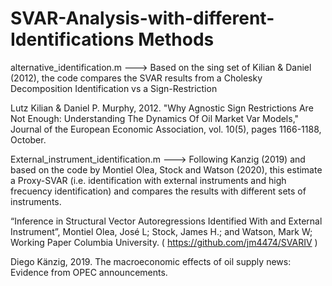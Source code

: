 # SVAR-Analysis-with-different-Identifications Methods

alternative_identification.m        ---> Based on the sing set of Kilian & Daniel (2012), the code compares the SVAR results from a Cholesky Decomposition Identification vs a Sign-Restriction

Lutz Kilian & Daniel P. Murphy, 2012. "Why Agnostic Sign Restrictions Are Not Enough: Understanding The Dynamics Of Oil Market Var Models," Journal of the
European Economic Association, vol. 10(5), pages 1166-1188, October.

External_instrument_identification.m ---> Following Kanzig (2019) and based on the code by Montiel Olea, Stock and Watson (2020), this estimate a Proxy-SVAR (i.e. identification with external instruments and high frecuency identification) and compares the results with different sets of instruments.    

“Inference in Structural Vector Autoregressions Identified With and External Instrument”, Montiel Olea, José L; Stock, James H.; and Watson, Mark W; Working Paper Columbia University.   ( https://github.com/jm4474/SVARIV ) 

Diego Känzig, 2019. The macroeconomic effects of oil supply news: Evidence from OPEC announcements.
